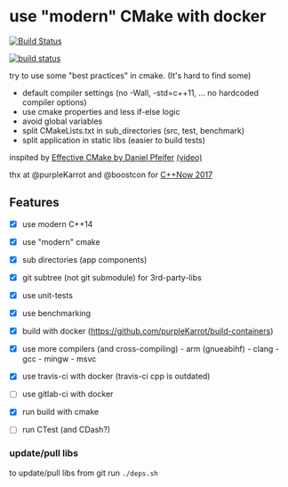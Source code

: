 # use "modern" CMake with docker

[![Build Status](https://travis-ci.org/abeimler/cmdocker-tmpl.svg?branch=master)](https://travis-ci.org/abeimler/cmdocker-tmpl)

[![build status](https://gitlab.com/hircreacc/cmdocker-tmpl/badges/master/build.svg)](https://gitlab.com/hircreacc/cmdocker-tmpl/commits/master)


try to use some "best practices" in cmake.
(It's hard to find some)

 - default compiler settings (no -Wall, -std=c++11, ... no hardcoded compiler options)
 - use cmake properties and less if-else logic
 - avoid global variables
 - split CMakeLists.txt in sub_directories (src, test, benchmark)
 - split application in static libs (easier to build tests)


inspited by [Effective CMake by Daniel Pfeifer](https://github.com/boostcon/cppnow_presentations_2017/blob/master/05-19-2017_friday/effective_cmake__daniel_pfeifer__cppnow_05-19-2017.pdf) [(video)](https://youtu.be/bsXLMQ6WgIk)

thx at @purpleKarrot and @boostcon for [C++Now 2017](https://github.com/boostcon/cppnow_presentations_2017)


## Features

 * [x] use modern C++14
 * [x] use "modern" cmake
 * [x] sub directories (app components)
 * [x] git subtree (not git submodule) for 3rd-party-libs
 * [x] use unit-tests
 * [x] use benchmarking
 * [x] build with docker (https://github.com/purpleKarrot/build-containers)
 * [x] use more compilers (and cross-compiling)
        - arm (gnueabihf)
        - clang
        - gcc 
        - mingw
        - msvc
 * [x] use travis-ci with docker (travis-ci cpp is outdated)
 * [ ] use gitlab-ci with docker
 * [x] run build with cmake
 * [ ] run CTest (and CDash?)


 ### update/pull libs
 
 to update/pull libs from git run `./deps.sh`